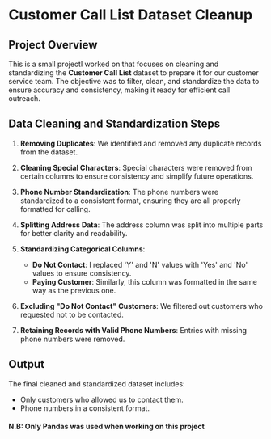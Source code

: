 # Customer Call List Dataset Cleanup

## Project Overview
This is a small projectI worked on that focuses on cleaning and standardizing the **Customer Call List** dataset to prepare it for our customer service team. The objective was to filter, clean, and standardize the data to ensure accuracy and consistency, making it ready for efficient call outreach.

## Data Cleaning and Standardization Steps

1. **Removing Duplicates**: We identified and removed any duplicate records from the dataset.
   
2. **Cleaning Special Characters**: Special characters were removed from certain columns to ensure consistency and simplify future operations.

3. **Phone Number Standardization**: The phone numbers were standardized to a consistent format, ensuring they are all properly formatted for calling.

4. **Splitting Address Data**: The address column was split into multiple parts for better clarity and readability.

5. **Standardizing Categorical Columns**:
   - **Do Not Contact**: I replaced 'Y' and 'N' values with 'Yes' and 'No' values to ensure consistency.
   - **Paying Customer**: Similarly, this column was formatted in the same way as the previous one.

6. **Excluding "Do Not Contact" Customers**: We filtered out customers who requested not to be contacted.

7. **Retaining Records with Valid Phone Numbers**: Entries with missing phone numbers were removed.

## Output
The final cleaned and standardized dataset includes:
- Only customers who allowed us to contact them.
- Phone numbers in a consistent format.
 #### N.B: Only Pandas was used when working on this project
